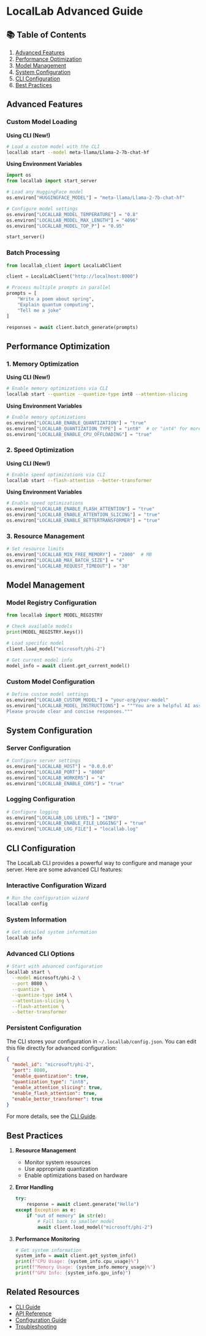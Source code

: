 # LocalLab Advanced Guide

## 📚 Table of Contents

1. [Advanced Features](#advanced-features)
2. [Performance Optimization](#performance-optimization)
3. [Model Management](#model-management)
4. [System Configuration](#system-configuration)
5. [CLI Configuration](#cli-configuration)
6. [Best Practices](#best-practices)

## Advanced Features

### Custom Model Loading

**Using CLI (New!)**

```bash
# Load a custom model with the CLI
locallab start --model meta-llama/Llama-2-7b-chat-hf
```

**Using Environment Variables**

```python
import os
from locallab import start_server

# Load any HuggingFace model
os.environ["HUGGINGFACE_MODEL"] = "meta-llama/Llama-2-7b-chat-hf"

# Configure model settings
os.environ["LOCALLAB_MODEL_TEMPERATURE"] = "0.8"
os.environ["LOCALLAB_MODEL_MAX_LENGTH"] = "4096"
os.environ["LOCALLAB_MODEL_TOP_P"] = "0.95"

start_server()
```

### Batch Processing

```python
from locallab_client import LocalLabClient

client = LocalLabClient("http://localhost:8000")

# Process multiple prompts in parallel
prompts = [
    "Write a poem about spring",
    "Explain quantum computing",
    "Tell me a joke"
]

responses = await client.batch_generate(prompts)
```

## Performance Optimization

### 1. Memory Optimization

**Using CLI (New!)**

```bash
# Enable memory optimizations via CLI
locallab start --quantize --quantize-type int8 --attention-slicing
```

**Using Environment Variables**

```python
# Enable memory optimizations
os.environ["LOCALLAB_ENABLE_QUANTIZATION"] = "true"
os.environ["LOCALLAB_QUANTIZATION_TYPE"] = "int8"  # or "int4" for more savings
os.environ["LOCALLAB_ENABLE_CPU_OFFLOADING"] = "true"
```

### 2. Speed Optimization

**Using CLI (New!)**

```bash
# Enable speed optimizations via CLI
locallab start --flash-attention --better-transformer
```

**Using Environment Variables**

```python
# Enable speed optimizations
os.environ["LOCALLAB_ENABLE_FLASH_ATTENTION"] = "true"
os.environ["LOCALLAB_ENABLE_ATTENTION_SLICING"] = "true"
os.environ["LOCALLAB_ENABLE_BETTERTRANSFORMER"] = "true"
```

### 3. Resource Management

```python
# Set resource limits
os.environ["LOCALLAB_MIN_FREE_MEMORY"] = "2000"  # MB
os.environ["LOCALLAB_MAX_BATCH_SIZE"] = "4"
os.environ["LOCALLAB_REQUEST_TIMEOUT"] = "30"
```

## Model Management

### Model Registry Configuration

```python
from locallab import MODEL_REGISTRY

# Check available models
print(MODEL_REGISTRY.keys())

# Load specific model
client.load_model("microsoft/phi-2")

# Get current model info
model_info = await client.get_current_model()
```

### Custom Model Configuration

```python
# Define custom model settings
os.environ["LOCALLAB_CUSTOM_MODEL"] = "your-org/your-model"
os.environ["LOCALLAB_MODEL_INSTRUCTIONS"] = """You are a helpful AI assistant.
Please provide clear and concise responses."""
```

## System Configuration

### Server Configuration

```python
# Configure server settings
os.environ["LOCALLAB_HOST"] = "0.0.0.0"
os.environ["LOCALLAB_PORT"] = "8000"
os.environ["LOCALLAB_WORKERS"] = "4"
os.environ["LOCALLAB_ENABLE_CORS"] = "true"
```

### Logging Configuration

```python
# Configure logging
os.environ["LOCALLAB_LOG_LEVEL"] = "INFO"
os.environ["LOCALLAB_ENABLE_FILE_LOGGING"] = "true"
os.environ["LOCALLAB_LOG_FILE"] = "locallab.log"
```

## CLI Configuration

The LocalLab CLI provides a powerful way to configure and manage your server. Here are some advanced CLI features:

### Interactive Configuration Wizard

```bash
# Run the configuration wizard
locallab config
```

### System Information

```bash
# Get detailed system information
locallab info
```

### Advanced CLI Options

```bash
# Start with advanced configuration
locallab start \
  --model microsoft/phi-2 \
  --port 8080 \
  --quantize \
  --quantize-type int4 \
  --attention-slicing \
  --flash-attention \
  --better-transformer
```

### Persistent Configuration

The CLI stores your configuration in `~/.locallab/config.json`. You can edit this file directly for advanced configuration:

```json
{
  "model_id": "microsoft/phi-2",
  "port": 8080,
  "enable_quantization": true,
  "quantization_type": "int8",
  "enable_attention_slicing": true,
  "enable_flash_attention": true,
  "enable_better_transformer": true
}
```

For more details, see the [CLI Guide](./cli.md).

## Best Practices

1. **Resource Management**

   - Monitor system resources
   - Use appropriate quantization
   - Enable optimizations based on hardware

2. **Error Handling**

   ```python
   try:
       response = await client.generate("Hello")
   except Exception as e:
       if "out of memory" in str(e):
           # Fall back to smaller model
           await client.load_model("microsoft/phi-2")
   ```

3. **Performance Monitoring**
   ```python
   # Get system information
   system_info = await client.get_system_info()
   print(f"CPU Usage: {system_info.cpu_usage}%")
   print(f"Memory Usage: {system_info.memory_usage}%")
   print(f"GPU Info: {system_info.gpu_info}")
   ```

## Related Resources

- [CLI Guide](./cli.md)
- [API Reference](./api.md)
- [Configuration Guide](../features/configuration.md)
- [Troubleshooting](./troubleshooting.md)

